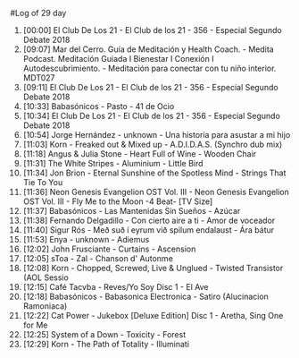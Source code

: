 #Log of 29 day

1. [00:00] El Club De Los 21 - El Club de los 21 - 356 - Especial Segundo Debate 2018
1. [09:07] Mar del Cerro. Guía de Meditación y Health Coach. - Medita Podcast. Meditación Guiada I Bienestar I Conexión I Autodescubrimiento. - Meditación para conectar con tu niño interior. MDT027
1. [09:11] El Club De Los 21 - El Club de los 21 - 356 - Especial Segundo Debate 2018
1. [10:33] Babasónicos - Pasto - 41 de Ocio
1. [10:34] El Club De Los 21 - El Club de los 21 - 356 - Especial Segundo Debate 2018
1. [10:54] Jorge Hernández - unknown - Una historia para asustar a mi hijo
1. [11:03] Korn - Freaked out & Mixed up - A.D.I.D.A.S. (Synchro dub mix)
1. [11:18] Angus & Julia Stone - Heart Full of Wine - Wooden Chair
1. [11:31] The White Stripes - Aluminium - Little Bird
1. [11:34] Jon Brion - Eternal Sunshine of the Spotless Mind - Strings That Tie To You
1. [11:36] Neon Genesis Evangelion OST Vol. III - Neon Genesis Evangelion OST Vol. III - Fly Me to the Moon -4 Beat- [TV Size]
1. [11:37] Babasónicos - Las Mantenidas Sin Sueños - Azúcar
1. [11:38] Fernando Delgadillo - Con cierto aire a ti - Amor de voceador
1. [11:40] Sigur Rós - Með suð í eyrum við spilum endalaust - Ára bátur
1. [11:53] Enya - unknown - Adiemus
1. [12:02] John Frusciante - Curtains - Ascension
1. [12:05] sToa - Zal - Chanson d' Autonme
1. [12:08] Korn - Chopped, Screwed, Live & Unglued - Twisted Transistor (AOL Sessio
1. [12:15] Café Tacvba - Reves/Yo Soy Disc 1 - El Ave
1. [12:18] Babasónicos - Babasonica Electronica - Satiro (Alucinacion Ramoniaca)
1. [12:22] Cat Power - Jukebox [Deluxe Edition] Disc 1 - Aretha, Sing One for Me
1. [12:25] System of a Down - Toxicity - Forest
1. [12:29] Korn - The Path of Totality - Illuminati
